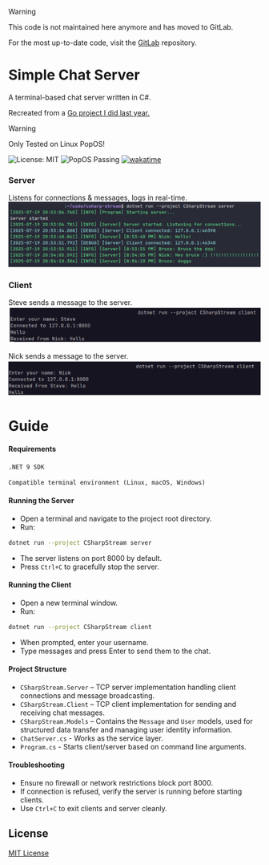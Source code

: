 > [!Warning]
> This code is not maintained here anymore and has moved to GitLab.
> 
> For the most up-to-date code, visit the [GitLab](https://gitlab.com/Sieep-Coding/simple-chat-csharp) repository.

# Simple Chat Server
A terminal-based chat server written in C#.

Recreated from a [Go project I did last year.](https://github.com/Sieep-Coding/chatserver)

> [!WARNING]  
> Only Tested on Linux PopOS!

![License: MIT](https://img.shields.io/badge/License-MIT-blue.svg)
![PopOS Passing](https://img.shields.io/badge/PopOS-Passing-darkgreen.svg)
[![wakatime](https://wakatime.com/badge/user/2156ce13-ae9d-4c0e-a543-89b2bddcd2f6/project/5b0c4b85-4c80-47c8-a9ae-26af61b969a9.svg)](https://wakatime.com/badge/user/2156ce13-ae9d-4c0e-a543-89b2bddcd2f6/project/5b0c4b85-4c80-47c8-a9ae-26af61b969a9)

### Server
Listens for connections & messages, logs in real-time.
![](https://github.com/Sieep-Coding/simple-chat-csharp/blob/main/Public/image-server-logged.png)

### Client
Steve sends a message to the server.
![](https://github.com/Sieep-Coding/simple-chat-csharp/blob/main/Public/client1.png)

Nick sends a message to the server.
![](https://github.com/Sieep-Coding/simple-chat-csharp/blob/main/Public/client2.png)
# Guide

#### Requirements
`.NET 9 SDK`

`Compatible terminal environment (Linux, macOS, Windows)`

#### Running the Server
- Open a terminal and navigate to the project root directory.
- Run:
```bash
dotnet run --project CSharpStream server
```
- The server listens on port 8000 by default.
- Press `Ctrl+C` to gracefully stop the server.

#### Running the Client
- Open a new terminal window.
- Run: 
```bash
dotnet run --project CSharpStream client
```
- When prompted, enter your username.
- Type messages and press Enter to send them to the chat.

#### Project Structure
- `CSharpStream.Server` – TCP server implementation handling client connections and message broadcasting.
- `CSharpStream.Client` – TCP client implementation for sending and receiving chat messages.
- `CSharpStream.Models` – Contains the `Message` and `User` models, used for structured data transfer and managing user identity information.
- `ChatServer.cs` - Works as the service layer.
- `Program.cs` - Starts client/server based on command line arguments.

#### Troubleshooting
- Ensure no firewall or network restrictions block port 8000.
- If connection is refused, verify the server is running before starting clients.
- Use `Ctrl+C` to exit clients and server cleanly.

## License
[MIT License](https://github.com/Sieep-Coding/simple-chat-csharp/tree/main?tab=MIT-1-ov-file)
